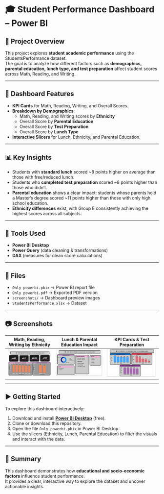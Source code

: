 # 🎓 Student Performance Dashboard – Power BI

## 📌 Project Overview
This project explores **student academic performance** using the StudentsPerformance dataset.  
The goal is to analyze how different factors such as **demographics, parental education, lunch type, and test preparation** affect student scores across Math, Reading, and Writing.

---

## 🔑 Dashboard Features
- **KPI Cards** for Math, Reading, Writing, and Overall Scores.  
- **Breakdown by Demographics**:
  - Math, Reading, and Writing scores by **Ethnicity**  
  - Overall Score by **Parental Education**  
  - Overall Score by **Test Preparation**  
  - Overall Score by **Lunch Type**  
- **Interactive Slicers** for Lunch, Ethnicity, and Parental Education.  

---

## 📊 Key Insights
- Students with **standard lunch** scored ~8 points higher on average than those with free/reduced lunch.  
- Students who **completed test preparation** scored ~8 points higher than those who didn’t.  
- **Parental education** shows a clear impact: students whose parents hold a Master’s degree scored ~11 points higher than those with only high school education.  
- **Ethnicity differences** exist, with Group E consistently achieving the highest scores across all subjects.  

---

## 🚀 Tools Used
- **Power BI Desktop**  
- **Power Query** (data cleaning & transformations)  
- **DAX** (measures for clean score calculations)  

---

## 📂 Files
- `Only powerbi.pbix` → Power BI report file  
- `Only powerbi.pdf` → Exported PDF version  
- `screenshots/` → Dashboard preview images  
- `StudentsPerformance.xlsx` → Dataset  

---

## 📷 Screenshots
| Math, Reading, Writing by Ethnicity | Lunch & Parental Education Impact | KPI Cards & Test Preparation |
|------------------------------------|-----------------------------------|------------------------------|
| ![Ethnicity](1.png) | ![Lunch & Education](2.png) | ![KPIs & Test Prep](3.png) |

---

## ▶️ Getting Started
To explore this dashboard interactively:  
1. Download and install **[Power BI Desktop](https://powerbi.microsoft.com/desktop/)** (free).  
2. Clone or download this repository.  
3. Open the file `Only powerbi.pbix` in Power BI Desktop.  
4. Use the slicers (Ethnicity, Lunch, Parental Education) to filter the visuals and interact with the data.  

---

## 🧭 Summary
This dashboard demonstrates how **educational and socio-economic factors** influence student performance.  
It provides a clear, interactive way to explore the dataset and uncover actionable insights.
